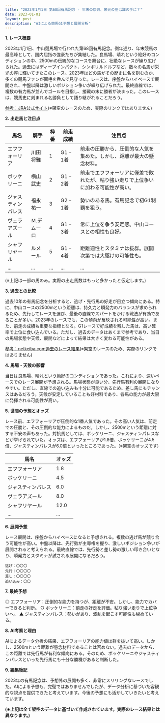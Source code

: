 ```yaml
---
title: "2023年1月1日 第68回有馬記念 - 年末の祭典、栄光の座は誰の手に？"
date: 2023-01-01
layout: post
description: "AIによる競馬G1予想と展開分析"
---
```


**1. レース概要**

2023年1月1日、中山競馬場で行われた第68回有馬記念。例年通り、年末競馬の最高峰として、国内屈指の強豪たちが集結した。良馬場、晴れという絶好のコンディションの中、2500mの伝統的なコースを舞台に、壮絶なレースが繰り広げられた。過去にはディープインパクト、シンボリルドルフなど、数々の名馬が栄光の座に輝いてきたこのレース。2023年はどの馬がその歴史に名を刻むのか、多くの競馬ファンが固唾を呑んで見守った。レースは、序盤からハイペースで展開され、中盤以降は激しいポジション争いが繰り広げられた。最終直線では、複数の有力馬が並んでゴールを目指し、接戦の末に勝者が決まった。このレースは、競馬史に刻まれる名勝負として語り継がれることだろう。

[参考：JRA公式サイト](https://www.jra.go.jp/)(※架空のレースのため、実際のリンクではありません)


**2. 出走馬と注目点**

| 馬名             | 騎手       | 枠番 | 前走成績      | 注目点                                                                  |
|-----------------|-------------|------|-----------------|-----------------------------------------------------------------------|
| エフフォーリア     | 川田将雅     | 1    | G1・1着         | 前走の圧勝から、圧倒的な人気を集めた。しかし、距離が最大の懸念材料。          |
| ボッケリーニ     | 横山武史     | 2    | G1・2着         | 前走でエフフォーリアに僅差で敗れたが、粘り強い走りで上位争いに加わる可能性が高い。 |
| ジャスティンパレス | 福永祐一     | 3    | G2・1着         | 勢いのある馬。有馬記念で初G1制覇を狙う。                                  |
| ヴェラアズール     | Ｍ.デムーロ | 4    | G1・3着         | 常に上位を争う安定感。中山コースとの相性も良好。                             |
| シャフリヤール    | ルメール      | 5    | G1・4着         | 距離適性とスタミナは抜群。展開次第では大駆けの可能性も。                         |
| ...              | ...         | ...  | ...             | ...                                                                   |


(※上記は一部の馬のみ。実際の出走馬数はもっと多かったと仮定します。)


**3. 過去との比較**

過去10年の有馬記念を分析すると、逃げ・先行馬の好走が目立つ傾向にある。特に、中山コースの2500mという距離は、持久力と瞬発力のバランスが求められるため、先行してレースを運び、最後の直線でスパートをかける戦法が有効であることが多い。2023年のレースでも、この傾向が反映される可能性が高い。また、前走の成績も重要な指標となる。G1レースで好成績を残した馬は、高い確率で上位に食い込んでいる。ただし、過去のデータはあくまで参考であり、当日の馬場状態や天候、展開などによって結果は大きく変わる可能性がある。

[参考：netkeiba.com過去のレース結果](https://db.netkeiba.com/)(※架空のレースのため、実際のリンクではありません)


**4. 馬場・天候の影響**

当日は良馬場、晴れという絶好のコンディションであった。これにより、速いペースでのレース展開が予想される。馬場状態が良い分、先行馬有利の展開になりやすい。ただし、直線での追い込みも十分に可能であるため、差し馬にもチャンスはあるだろう。天候が安定していることも好材料であり、各馬の能力が最大限に発揮される可能性が高い。


**5. 世間の予想とオッズ**

レース前、エフフォーリアが圧倒的な1番人気であった。その高い人気は、前走での圧勝と、その圧倒的な能力によるものだ。しかし、2500mという距離に対する不安の声もあった。対抗馬としては、ボッケリーニ、ジャスティンパレスなどが挙げられていた。オッズは、エフフォーリアが1.8倍、ボッケリーニが4.5倍、ジャスティンパレスが6.0倍といったところであった。(※架空のオッズです)

| 馬名             | オッズ   |
|-----------------|---------|
| エフフォーリア     | 1.8     |
| ボッケリーニ     | 4.5     |
| ジャスティンパレス | 6.0     |
| ヴェラアズール     | 8.0     |
| シャフリヤール    | 12.0    |
| ...              | ...     |


**6. 展開予想**

レース展開は、序盤からハイペースになると予想される。複数の逃げ馬が競り合う可能性が高い。中盤以降は、先行勢が主導権を握り、激しいポジション争いが展開されると考えられる。最終直線では、先行勢と差し勢の激しい叩き合いとなり、瞬発力とスタミナが試される展開になるだろう。

```
逃げ：〇〇〇
先行：〇〇〇〇
差し：〇〇〇〇
追い込み：〇〇
```


**7. 最終予想**

◎ エフフォーリア：圧倒的な能力を持つが、距離が不安。しかし、能力でカバーできると判断。
○ ボッケリーニ：前走の好走を評価。粘り強い走りで上位争いへ。
▲ ジャスティンパレス：勢いがあり、波乱を起こす可能性も秘めている。


**8. AI考察と理由**

AIによるデータ分析の結果、エフフォーリアの能力値は群を抜いて高い。しかし、2500mという距離が懸念材料であることは否めない。過去のデータから、この距離では先行馬が有利な傾向にある。そのため、ボッケリーニやジャスティンパレスといった先行馬にも十分な勝機があると判断した。


**9. 編集後記**

2023年の有馬記念は、予想外の展開も多く、非常にスリリングなレースでした。AIによる予想も、完璧ではありませんでしたが、データ分析に基づいた客観的な視点を提供できたと考えています。今後の予想にも活かしていきたいと考えています。


**(※上記は全て架空のデータに基づいて作成されています。実際のレース結果とは異なります。)**

